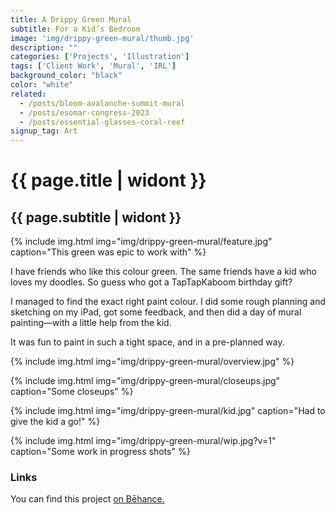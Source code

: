 ```yaml
---
title: A Drippy Green Mural
subtitle: For a Kid’s Bedroom
image: 'img/drippy-green-mural/thumb.jpg'
description: ""
categories: ['Projects', 'Illustration']
tags: ['Client Work', 'Mural', 'IRL']
background_color: "black"
color: "white"
related:
  - /posts/bloom-avalanche-summit-mural
  - /posts/esomar-congress-2023
  - /posts/essential-glasses-coral-reef
signup_tag: Art
---
```

# {{ page.title | widont }}
## {{ page.subtitle | widont }}

{% include img.html img="img/drippy-green-mural/feature.jpg" caption="This green was epic to work with" %}

I have friends who like this colour green. The same friends have a kid who loves my doodles. So guess who got a TapTapKaboom birthday gift?

I managed to find the exact right paint colour. I did some rough planning and sketching on my iPad, got some feedback, and then did a day of mural painting—with a little help from the kid.

It was fun to paint in such a tight space, and in a pre-planned way.

{% include img.html img="img/drippy-green-mural/overview.jpg" %}

{% include img.html img="img/drippy-green-mural/closeups.jpg" caption="Some closeups" %}

{% include img.html img="img/drippy-green-mural/kid.jpg" caption="Had to give the kid a go!" %}

{% include img.html img="img/drippy-green-mural/wip.jpg?v=1" caption="Some work in progress shots" %}


### Links
You can find this project [on Bēhance.]()